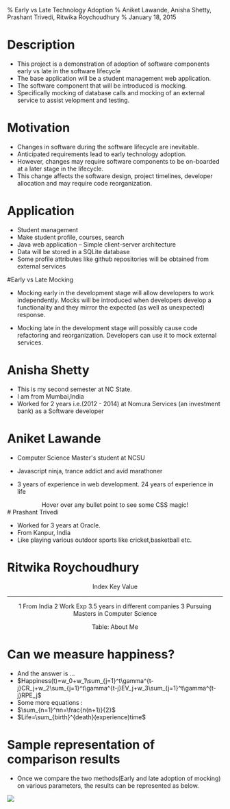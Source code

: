 % Early vs Late Technology Adoption
% Aniket Lawande, Anisha Shetty, Prashant Trivedi, Ritwika Roychoudhury
% January 18, 2015

# Description

- This project is a demonstration of adoption of software components early vs late in the software lifecycle
- The base application will be a student management web application.
- The software component that will be introduced is mocking. 
- Specifically mocking of database calls and mocking of an external service to assist velopment and testing.

# Motivation

- Changes in software during the software lifecycle are inevitable.
- Anticipated requirements lead to early technology adoption.
- However, changes may require software components to be on-boarded at a later stage in the lifecycle.
- This change affects the software design, project timelines, developer allocation and may require code reorganization.



# Application

- Student management
- Make student profile, courses, search
- Java web application – Simple client-server architecture
- Data will be stored in a SQLite database
- Some profile attributes like github repositories will be obtained from external services

#Early vs Late Mocking

- Mocking early in the development stage will allow developers to work independently. Mocks will be introduced when developers develop a functionality and they mirror the expected (as well as unexpected) response.

- Mocking late in the development stage will possibly cause code refactoring and reorganization. Developers can use it to mock external services.


# Anisha Shetty

- This is my second semester at NC State.
- I am from Mumbai,India
- Worked for 2 years i.e.(2012 - 2014) at Nomura Services (an investment bank) as a Software developer


# Aniket Lawande

- Computer Science Master's student at NCSU

- Javascript ninja, trance addict and avid marathoner

- 3 years of experience in web development. 24 years of experience in life






<center>
	Hover over any bullet point to see some CSS magic!
</center>
# Prashant Trivedi

- Worked for 3 years at Oracle.
- From Kanpur, India
- Like playing various outdoor sports like cricket,basketball etc.



# Ritwika Roychoudhury

<center>


Index	Key     		Value
----	--------	--------------
1   	From		India
2   	Work Exp	3.5 years in different companies
3   	Pursuing	Masters in Computer Science


Table: About Me

</center>


# Can we measure happiness?

- And the answer is ...
- $Happiness(t)=w_0+w_1\sum_{j=1}^t\gamma^{t-j}CR_j+w_2\sum_{j=1}^t\gamma^{t-j}EV_j+w_3\sum_{j=1}^t\gamma^{t-j}RPE_j$
- Some more equations :
- $\sum_{n=1}^nn=\frac{n(n+1)}{2}$
- $Life=\sum_{birth}^{death}(experience)time$



# Sample representation of comparison results

- Once we compare the two methods(Early and late adoption of mocking) on various parameters, the results can be represented as below.

<img align=center src="../img/plot/gnu.png">

